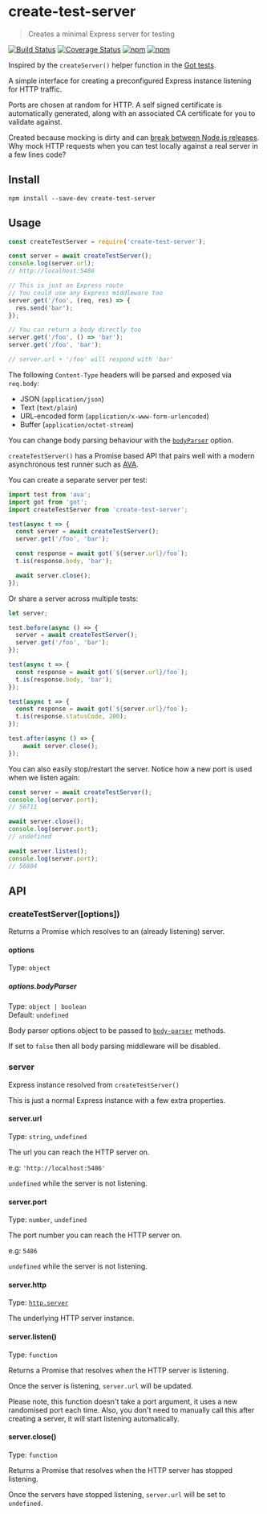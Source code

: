 # create-test-server

> Creates a minimal Express server for testing

[![Build Status](https://travis-ci.org/lukechilds/create-test-server.svg?branch=master)](https://travis-ci.org/lukechilds/create-test-server)
[![Coverage Status](https://coveralls.io/repos/github/lukechilds/create-test-server/badge.svg?branch=master)](https://coveralls.io/github/lukechilds/create-test-server?branch=master)
[![npm](https://img.shields.io/npm/dm/create-test-server.svg)](https://www.npmjs.com/package/create-test-server)
[![npm](https://img.shields.io/npm/v/create-test-server.svg)](https://www.npmjs.com/package/create-test-server)

Inspired by the `createServer()` helper function in the [Got tests](https://github.com/sindresorhus/got/blob/1f1b6ffb6da13f483ef7f6bd92dd33f022e7de47/test/helpers/server.js).

A simple interface for creating a preconfigured Express instance listening for HTTP traffic.

Ports are chosen at random for HTTP. A self signed certificate is automatically generated, along with an associated CA certificate for you to validate against.

Created because mocking is dirty and can [break between Node.js releases](https://github.com/node-nock/nock/issues/922). Why mock HTTP requests when you can test locally against a real server in a few lines code?

## Install

```shell
npm install --save-dev create-test-server
```

## Usage

```js
const createTestServer = require('create-test-server');

const server = await createTestServer();
console.log(server.url);
// http://localhost:5486

// This is just an Express route
// You could use any Express middleware too
server.get('/foo', (req, res) => {
  res.send('bar');
});

// You can return a body directly too
server.get('/foo', () => 'bar');
server.get('/foo', 'bar');

// server.url + '/foo' will respond with 'bar'
```

The following `Content-Type` headers will be parsed and exposed via `req.body`:

- JSON (`application/json`)
- Text (`text/plain`)
- URL-encoded form (`application/x-www-form-urlencoded`)
- Buffer (`application/octet-stream`)

You can change body parsing behaviour with the [`bodyParser`](#optionsbodyparser) option.

`createTestServer()` has a Promise based API that pairs well with a modern asynchronous test runner such as [AVA](https://github.com/avajs/ava).

You can create a separate server per test:

```js
import test from 'ava';
import got from 'got';
import createTestServer from 'create-test-server';

test(async t => {
  const server = await createTestServer();
  server.get('/foo', 'bar');

  const response = await got(`${server.url}/foo`);
  t.is(response.body, 'bar');

  await server.close();
});
```

Or share a server across multiple tests:

```js
let server;

test.before(async () => {
  server = await createTestServer();
  server.get('/foo', 'bar');
});

test(async t => {
  const response = await got(`${server.url}/foo`);
  t.is(response.body, 'bar');
});

test(async t => {
  const response = await got(`${server.url}/foo`);
  t.is(response.statusCode, 200);
});

test.after(async () => {
	await server.close();
});
```

You can also easily stop/restart the server. Notice how a new port is used when we listen again:

```js
const server = await createTestServer();
console.log(server.port);
// 56711

await server.close();
console.log(server.port);
// undefined

await server.listen();
console.log(server.port);
// 56804
```

## API

### createTestServer([options])

Returns a Promise which resolves to an (already listening) server.

#### options

Type: `object`

##### options.bodyParser

Type: `object | boolean`<br>
Default: `undefined`

Body parser options object to be passed to [`body-parser`](https://github.com/expressjs/body-parser) methods.

If set to `false` then all body parsing middleware will be disabled.

### server

Express instance resolved from `createTestServer()`

This is just a normal Express instance with a few extra properties.

#### server.url

Type: `string`, `undefined`

The url you can reach the HTTP server on.

e.g: `'http://localhost:5486'`

`undefined` while the server is not listening.

#### server.port

Type: `number`, `undefined`

The port number you can reach the HTTP server on.

e.g: `5486`

`undefined` while the server is not listening.

#### server.http

Type: [`http.server`](https://nodejs.org/api/http.html#http_class_http_server)

The underlying HTTP server instance.

#### server.listen()

Type: `function`

Returns a Promise that resolves when the HTTP server is listening.

Once the server is listening, `server.url` will be updated.

Please note, this function doesn't take a port argument, it uses a new randomised port each time. Also, you don't need to manually call this after creating a server, it will start listening automatically.

#### server.close()

Type: `function`

Returns a Promise that resolves  when the HTTP server has stopped listening.

Once the servers have stopped listening, `server.url` will be set to `undefined`.
